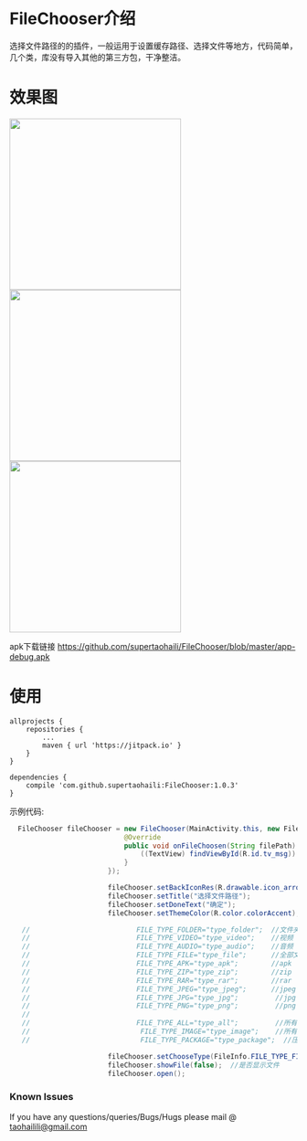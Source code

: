 # FileChooser介绍

选择文件路径的的插件，一般运用于设置缓存路径、选择文件等地方，代码简单，几个类，库没有导入其他的第三方包，干净整洁。




# 效果图

 <img src="https://github.com/supertaohaili/FileChooser/blob/master/S80110-113122.jpg" width="300"><img src="https://github.com/supertaohaili/FileChooser/blob/master/S80110-113111.jpg" width="300"><img src="https://github.com/supertaohaili/FileChooser/blob/master/S80110-113143.jpg" width="300">


apk下载链接
<a href="https://github.com/supertaohaili/FileChooser/blob/master/app-debug.apk">https://github.com/supertaohaili/FileChooser/blob/master/app-debug.apk</a></p>

# 使用
```
allprojects {
	repositories {
		...
		maven { url 'https://jitpack.io' }
	}
}

dependencies {
    compile 'com.github.supertaohaili:FileChooser:1.0.3'
}
```

示例代码:
``` java
  FileChooser fileChooser = new FileChooser(MainActivity.this, new FileChooser.FileChoosenListener() {
                            @Override
                            public void onFileChoosen(String filePath) {
                                ((TextView) findViewById(R.id.tv_msg)).setText(filePath);
                            }
                        });

                        fileChooser.setBackIconRes(R.drawable.icon_arrow);
                        fileChooser.setTitle("选择文件路径");
                        fileChooser.setDoneText("确定");
                        fileChooser.setThemeColor(R.color.colorAccent);

   //                          FILE_TYPE_FOLDER="type_folder";  //文件夹
   //                          FILE_TYPE_VIDEO="type_video";    //视频
   //                          FILE_TYPE_AUDIO="type_audio";    //音频
   //                          FILE_TYPE_FILE="type_file";      //全部文件
   //                          FILE_TYPE_APK="type_apk";        //apk
   //                          FILE_TYPE_ZIP="type_zip";        //zip
   //                          FILE_TYPE_RAR="type_rar";        //rar
   //                          FILE_TYPE_JPEG="type_jpeg";      //jpeg
   //                          FILE_TYPE_JPG="type_jpg";         //jpg
   //                          FILE_TYPE_PNG="type_png";         //png
   //
   //                          FILE_TYPE_ALL="type_all";         //所有文件
   //                           FILE_TYPE_IMAGE="type_image";    //所有图片
   //                           FILE_TYPE_PACKAGE="type_package";  //压缩包

                        fileChooser.setChooseType(FileInfo.FILE_TYPE_FILE);
                        fileChooser.showFile(false);  //是否显示文件
                        fileChooser.open();
```

### Known Issues
If you have any questions/queries/Bugs/Hugs please mail @
taohailili@gmail.com
